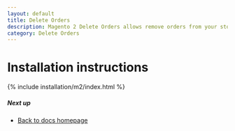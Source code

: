 ```yaml
---
layout: default
title: Delete Orders
description: Magento 2 Delete Orders allows remove orders from your store
category: Delete Orders
---
```


# Installation instructions

{% include installation/m2/index.html %}

##### Next up

- [Back to docs homepage](../)
